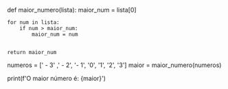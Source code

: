 def maior_numero(lista):
    maior_num = lista[0]

    for num in lista:
        if num > maior_num:
            maior_num = num
    

    return maior_num

numeros = [' - 3' ,' - 2', '- 1', '0', '1', '2', '3']
maior = maior_numero(numeros)

print(f'O maior número é: {maior}')

